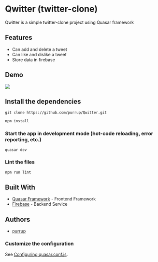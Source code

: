 # Qwitter (twitter-clone)

Qwitter is a simple twitter-clone project using Quasar framework

## Features
* Can add and delete a tweet
* Can like and dislike a tweet
* Store data in firebase

## Demo
![](https://i.imgur.com/fd5kRex.png)
## Install the dependencies

```
git clone https://github.com/purrup/Qwitter.git
```

```bash
npm install
```

### Start the app in development mode (hot-code reloading, error reporting, etc.)
```bash
quasar dev
```

### Lint the files
```bash
npm run lint
```

## Built With
* [Quasar Framework](https://quasar.dev/) - Frontend Framework
* [Firebase](firebase.google.com) - Backend Service

## Authors
* [purrup](https://github.com/purrup)

### Customize the configuration
See [Configuring quasar.conf.js](https://quasar.dev/quasar-cli/quasar-conf-js).
